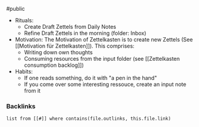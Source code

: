 #public
- Rituals:
	- Create Draft Zettels from Daily Notes
	- Refine Draft Zettels in the morning (folder: Inbox)
- Motivation: The Motivation of Zettelkasten is to create new Zettels (See [[Motivation für Zettelkasten]]). This comprises:
	- Writing down own thoughts
	- Consuming resources from the input folder (see [[Zettelkasten consumption backlog]])
- Habits:
	- If one reads something, do it with "a pen in the hand"
	- If you come over some interesting ressouce, create an input note from it

### Backlinks
```dataview 
list from [[#]] where contains(file.outlinks, this.file.link)
```


